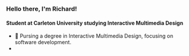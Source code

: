### Hello there, I'm Richard!
#### Student at Carleton University studying Interactive Multimedia Design

- :book: Pursing a degree in Interactive Multimedia Design, focusing on software development.
- 
